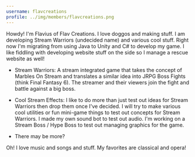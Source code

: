 ```yaml
---
username: flavcreations
profile: ../img/members/flavcreations.png
---
```


Howdy! I'm Flavius of Flav Creations. I love doggos and making stuff. I am developing Stream Warriors (undecided name) and various cool stuff. Right now I'm migrating from using Java to Unity and C# to develop my game. I like fiddling with developing website stuff on the side so I manage a rescue website as well!

- Stream Warriors: A stream integrated game that takes the concept of Marbles On Stream and translates a similar idea into JRPG Boss Fights (think Final Fantasy 6). The streamer and their viewers join the fight and battle against a big boss.

- Cool Stream Effects: I like to do more than just test out ideas for Stream Warriors then drop them once I've decided. I will try to make various cool utilities or fun mini-game things to test out concepts for Stream Warriors. I made my own sound bot to test out audio. I'm working on a Stream Boss / Hype Boss to test out managing graphics for the game.

- There may be more?

Oh! I love music and songs and stuff. My favorites are classical and opera!

